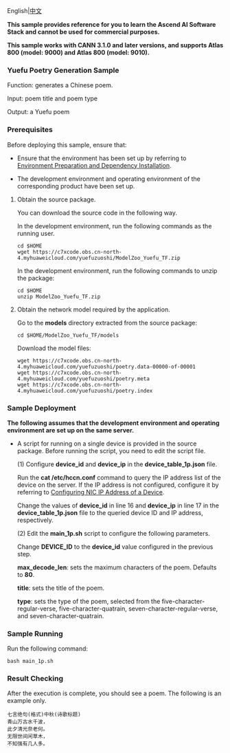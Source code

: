 English|[中文](README_CN.md)

**This sample provides reference for you to learn the Ascend AI Software Stack and cannot be used for commercial purposes.**

**This sample works with CANN 3.1.0 and later versions, and supports Atlas 800 (model: 9000) and Atlas 800 (model: 9010).**


### Yuefu Poetry Generation Sample

Function: generates a Chinese poem.

Input: poem title and poem type

Output:  a Yuefu poem

### Prerequisites

Before deploying this sample, ensure that:

- Ensure that the environment has been set up by referring to [Environment Preparation and Dependency Installation](https://github.com/Ascend/samples/tree/master/python/environment).

- The development environment and operating environment of the corresponding product have been set up.

1. Obtain the source package.

   You can download the source code in the following way.

   In the development environment, run the following commands as the running user.

   ```
   cd $HOME
   wget https://c7xcode.obs.cn-north-4.myhuaweicloud.com/yuefuzuoshi/ModelZoo_Yuefu_TF.zip
   ```

   In the development environment, run the following commands to unzip the package:

   ```
   cd $HOME
   unzip ModelZoo_Yuefu_TF.zip
   ```

2. Obtain the network model required by the application.

   Go to the **models** directory extracted from the source package:

   ```
   cd $HOME/ModelZoo_Yuefu_TF/models
   ```

   Download the model files:

   ```
   wget https://c7xcode.obs.cn-north-4.myhuaweicloud.com/yuefuzuoshi/poetry.data-00000-of-00001
   wget https://c7xcode.obs.cn-north-4.myhuaweicloud.com/yuefuzuoshi/poetry.meta
   wget https://c7xcode.obs.cn-north-4.myhuaweicloud.com/yuefuzuoshi/poetry.index
   ```

 ### Sample Deployment
**The following assumes that the development environment and operating environment are set up on the same server.**   
- A script for running on a single device is provided in the source package. Before running the script, you need to edit the script file.

  (1) Configure **device_id** and **device_ip** in the **device_table_1p.json** file.

  Run the **cat /etc/hccn.conf** command to query the IP address list of the device on the server. If the IP address is not configured, configure it by referring to [Configuring NIC IP Address of a Device](https://support.huaweicloud.com/intl/en-us/instg-cli-cann/atlascli_03_0084.html).

  Change the values of **device_id** in line 16 and **device_ip** in line 17 in the **device_table_1p.json** file to the queried device ID and IP address, respectively.

  (2) Edit the **main_1p.sh** script to configure the following parameters.

  Change **DEVICE_ID** to the **device_id** value configured in the previous step.

  **max_decode_len**: sets the maximum characters of the poem. Defaults to **80**.

  **title**: sets the title of the poem.

  **type**: sets the type of the poem, selected from the five-character-regular-verse, five-character-quatrain, seven-character-regular-verse, and seven-character-quatrain.


### Sample Running

Run the following command:

```
bash main_1p.sh
```

### Result Checking

After the execution is complete, you should see a poem. The following is an example only.
```
七言绝句(格式)中秋(诗歌标题)
青山万古水千波，
此夕清光奈老何。
无限世间闲草木，
不知强有几人多。
```
